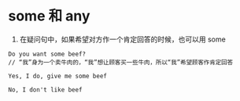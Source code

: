 # some 和 any

1. 在疑问句中，如果希望对方作一个肯定回答的时候，也可以用 some

```
Do you want some beef?
// “我”身为一个卖牛肉的，“我”想让顾客买一些牛肉，所以“我”希望顾客作肯定回答

Yes, I do, give me some beef

No, I don't like beef
```
